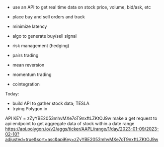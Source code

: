 - use an API to get real time data on stock price, volume, bid/ask, etc
- place buy and sell orders and track 
- minimize latency
- algo to generate buy/sell signal
- risk management (hedging)

- pairs trading
- mean reversion
- momentum trading
- cointegration

Today:
- build API to gather stock data; TESLA
- trying Polygon.io

API KEY = zZyYBE2053mhvMXe7oT9nxftLZKtOJ9w
make a get request to api endpoint to get aggregate data of stock within a date range
https://api.polygon.io/v2/aggs/ticker/AAPL/range/1/day/2023-01-09/2023-02-10?adjusted=true&sort=asc&apiKey=zZyYBE2053mhvMXe7oT9nxftLZKtOJ9w